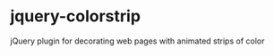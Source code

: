 jquery-colorstrip
=================

jQuery plugin for decorating web pages with animated strips of color